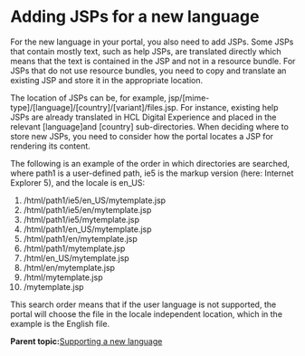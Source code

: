 # Adding JSPs for a new language 

For the new language in your portal, you also need to add JSPs. Some JSPs that contain mostly text, such as help JSPs, are translated directly which means that the text is contained in the JSP and not in a resource bundle. For JSPs that do not use resource bundles, you need to copy and translate an existing JSP and store it in the appropriate location.

The location of JSPs can be, for example, jsp/\[mime-type\]/\[language\]/\[country\]/\[variant\]/files.jsp. For instance, existing help JSPs are already translated in HCL Digital Experience and placed in the relevant \[language\]and \[country\] sub-directories. When deciding where to store new JSPs, you need to consider how the portal locates a JSP for rendering its content.

The following is an example of the order in which directories are searched, where path1 is a user-defined path, ie5 is the markup version \(here: Internet Explorer 5\), and the locale is en\_US:

1.  /html/path1/ie5/en\_US/mytemplate.jsp
2.  /html/path1/ie5/en/mytemplate.jsp
3.  /html/path1/ie5/mytemplate.jsp
4.  /html/path1/en\_US/mytemplate.jsp
5.  /html/path1/en/mytemplate.jsp
6.  /html/path1/mytemplate.jsp
7.  /html/en\_US/mytemplate.jsp
8.  /html/en/mytemplate.jsp
9.  /html/mytemplate.jsp
10. /mytemplate.jsp

This search order means that if the user language is not supported, the portal will choose the file in the locale independent location, which in the example is the English file.

**Parent topic:**[Supporting a new language ](../admin-system/adsuplang_new.md)

